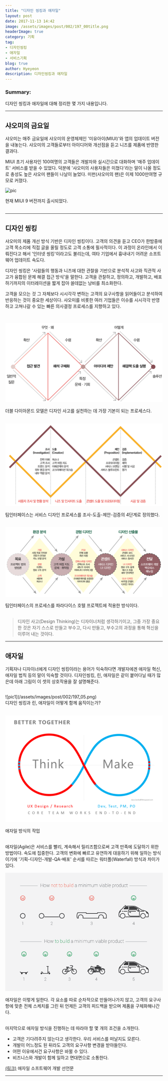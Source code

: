 ```yaml
---
title: "디자인 씽킹과 애자일"
layout: post
date: 2017-11-13 14:42
image: /assets/images/post/002/197_00title.png
headerImage: true
category: 기획
tag:
- 디자인씽킹
- 애자일
- 서비스기획
blog: true
author: Hyeyeon
description: 디자인씽킹과 애자일
---
```


### Summary:

디자인 씽킹과 애자일에 대해 정리한 몇 가지 내용입니다.

---

## 샤오미의 금요일

샤오미는 매주 금요일에 샤오미의 운영체제인 '미유아이(MIUI)'와 앱의 업데이트 버전을 내놓는다. 샤오미의 고객들로부터 아이디어와 개선점을 듣고 니즈를 제품에 반영한 결과다.

MIUI 초기 사용자인 100여명의 고객들은 개발자와 실시간으로 대화하며 '매주 업데이트' 서비스를 받을 수 있었다. 덕분에 '샤오미의 사용자들은 미쳤다'라는 말이 나올 정도로 충성도 높은 샤오미 팬들이 나날이 늘었다. 미펀(샤오미의 팬)은 이제 1000만여명 규모로 커졌다.

![pic](http://www.xiaomimi6phone.com/wp-content/uploads/2016/11/Miui-9-Xiaomi.jpeg)
<figcaption class="caption">현재 MIUI 9 버전까지 출시되었다.</figcaption>

<br>

---

## 디자인 씽킹

샤오미의 제품 개선 방식 기반은 디자인 씽킹이다. 고객의 의견을 듣고 CEO가 한밤중에 고객 목소리에 직접 글을 올릴 정도로 고객 소통에 필사적이다. 이 과정이 온라인에서 이뤄진다고 해서 '인터넷 씽킹'이라고도 불리는데, 여타 기업에서 흉내내기 어려운 소프트웨어 업데이트 속도다.

디자인 씽킹은 '사람들의 행동과 니즈에 대한 관찰을 기반으로 분석적 사고와 직관적 사고가 융합된 문제 해결 접근 방식'을 말한다. 고객을 관찰하고, 정의하고, 개발하고, 배포하기까지의 이터레이션을 짧게 잡아 쓸데없는 낭비를 최소화한다.

고객을 모으는 것 그 자체보다 시시각각 변하는 고객의 요구사항을 읽어들이고 분석하여 반응하는 것이 중요한 세상이다. 샤오미를 비롯한 여러 기업들은 이슈를 시시각각 반영하고 고쳐나갈 수 있는 빠른 의사결정 프로세스를 지향하고 있다.

<br>

![pic1](/assets/images/post/002/197_02.png)
<figcaption class="caption">더블 다이아몬드 모델은 디자인 사고를 실천하는 데 가장 기본이 되는 프로세스다.</figcaption>

<br>

![pic1](/assets/images/post/002/197_03.png)
<figcaption class="caption">팀인터페이스는 서비스 디자인 프로세스를 조사-도출-제안-검증의 4단계로 정의했다.</figcaption>

<br>

![pic1](/assets/images/post/002/197_04.png)
<figcaption class="caption">팀인터페이스의 프로세스를 파라다이스 호텔 프로젝트에 적용한 방식이다.</figcaption>

<br>

> 디자인 사고(Design Thinking)는 디자이너처럼 생각하기이고, 그중 가장 중요한 것은 자기 스스로 만들고 부수고, 다시 만들고, 부수고의 과정을 통해 혁신을 이루어 내는 것이다.

---

## 애자일

기획자나 디자이너에게 디자인 씽킹이라는 용어가 익숙하다면 개발자에겐 애자일 혁신, 애자일 법칙 등의 말이 익숙할 것이다. 디자인씽킹, 린, 애자일은 같이 붙어다닐 때가 많은데 아래 그림이 이 셋의 상호작용을 잘 설명해준다.

<br>
![pic1](/assets/images/post/002/197_05.png)
<figcaption class="caption">디자인 씽킹과 린, 애자일이 어떻게 함께 움직이는가?</figcaption>

<br>

![pic1](/assets/images/post/002/197_06.png)
<figcaption class="caption">애자일 방식의 작업</figcaption>

<br>

애자일(Agile)은 서비스를 빨리, 계속해서 릴리즈함으로써 고객 만족에 도달하기 위한 방법이다. 속도에 집중한다. 고객의 변화에 빠르고 유연하게 대응하기 위해 일하는 방식이기에 '기획-디자인-개발-QA-배포' 순서를 따르는 워터폴(Waterfall) 방식과 차이가 있다.

![pic1](/assets/images/post/002/197_07.png)
<figcaption class="caption">애자일은 이렇게 일한다. 각 요소를 따로 순차적으로 만들어나가지 않고, 고객의 요구사항에 맞춘 전체 스케치를 그린 뒤 언제든 고객의 피드백을 받으며 제품을 구체화해나간다.</figcaption>

<br>

마지막으로 애자일 방식을 진행하는 데 따라야 할 몇 개의 조건을 소개한다.

* 고객은 기다려주지 않는다고 생각한다. 우리 서비스를 떠날지도 모른다.
* 개발이 어느정도 된 뒤라도 고객의 요구사항 변경을 받아들인다.
* 어떤 이유에서건 요구사항은 바뀔 수 있다.
* 비즈니스와 개발이 함께 일하고 면대면으로 소통한다.

[(링크)](http://agilemanifesto.org/iso/ko/manifesto.html) 애자일 소프트웨어 개발 선언문

---
